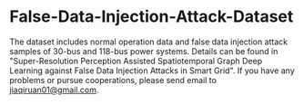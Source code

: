 # False-Data-Injection-Attack-Dataset
The dataset includes normal operation data and false data injection attack samples of 30-bus and 118-bus power systems.
Details can be found in "Super-Resolution Perception Assisted Spatiotemporal Graph Deep Learning against False Data Injection Attacks in Smart Grid".
If you have any problems or pursue cooperations, please send email to jiaqiruan01@gmail.com.
